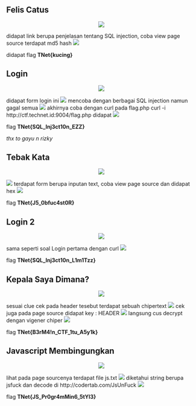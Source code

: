 ## Felis Catus
<p  align="center"><img src="img/web1.PNG"/></p>
didapat link berupa penjelasan tentang SQL injection, coba view page source terdapat md5 hash
<img src="img/web1a.PNG"/>

didapat flag **TNet{kucing}**

## Login
<p  align="center"><img src="img/web2.PNG"/></p>
didapat form login ini
<img src="img/web2b.png"/>
mencoba dengan berbagai SQL injection namun gagal semua

<img src="img/web2a.png"/>
 akhirnya coba dengan curl pada flag.php curl -i http://ctf.technet.id:9004/flag.php
didapat 
  <img src="img/web2c.png"/>
  
 flag **TNet{SQL_Inj3ct10n_EZZ}**
 
 *thx to gayu n rizky*
 
## Tebak Kata
<p  align="center"><img src="img/web3.PNG"/></p>
<img src="img/web3a.PNG"/>
terdapat form berupa inputan text, coba view page source dan didapat hex 
<img src="img/web3b.png"/>

flag **TNet{J5_0bfuc4st0R}**

## Login 2
<p  align="center"><img src="img/web4.PNG"/></p>
sama seperti soal Login pertama dengan curl
<img src="img/web4b.png"/>

flag **TNet{SQL_Inj3ct10n_L1m1Tzz}**

## Kepala Saya Dimana?
<p  align="center"><img src="img/web5.PNG"/></p>
sesuai clue cek pada header tesebut terdapat sebuah chipertext
<img src="img/web5b.png"/>
cek juga pada page source didapat key : HEADER

<img src="img/web5a.PNG"/>
langsung cus decrypt dengan vigener chiper
<img src="img/web5c.png"/>

flag 
**TNet{B3rM4!n_CTF_1tu_A5y1k}**


## Javascript Membingungkan
<p  align="center"><img src="img/web6.PNG"/></p>
lihat pada page sourcenya terdapat file js.txt
<img src="img/web6a.PNG"/>
diketahui string berupa jsfuck dan decode di http://codertab.com/JsUnFuck
<img src="img/web6b.PNG"/>

flag **TNet{JS_Pr0gr4mMin6_5tYl3}**






